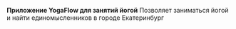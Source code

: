 **Приложение YogaFlow для занятий йогой**
Позволяет заниматься йогой и найти  единомысленников в городе Екатеринбург


